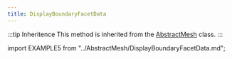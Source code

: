 ```yaml
---
title: DisplayBoundaryFacetData
---
```


:::tip Inheritence
This method is inherited from the [AbstractMesh](../AbstractMesh/AbstractMesh_.md) class.
:::

import EXAMPLE5 from "../AbstractMesh/DisplayBoundaryFacetData.md";

<EXAMPLE5 />
